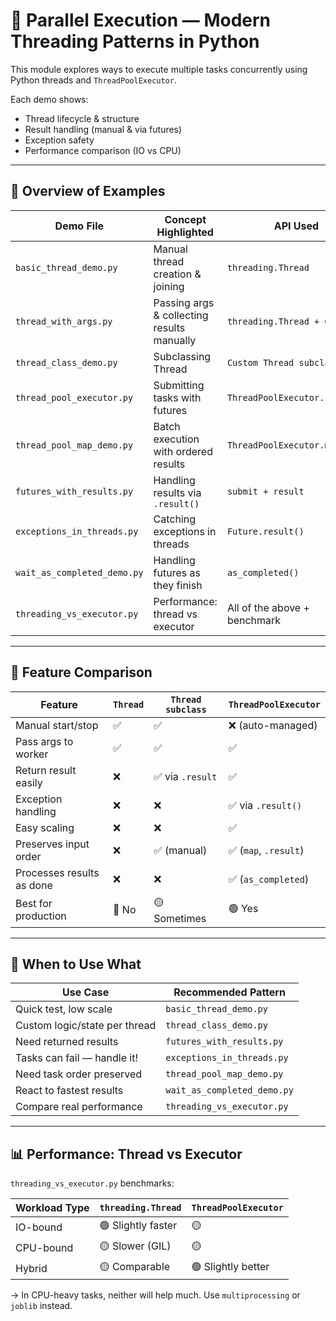 # 🧵 Parallel Execution — Modern Threading Patterns in Python

This module explores ways to execute multiple tasks concurrently using Python threads and `ThreadPoolExecutor`.

Each demo shows:
- Thread lifecycle & structure
- Result handling (manual & via futures)
- Exception safety
- Performance comparison (IO vs CPU)

---

## 🔧 Overview of Examples

| Demo File                  | Concept Highlighted                        | API Used                      |
|----------------------------|---------------------------------------------|-------------------------------|
| `basic_thread_demo.py`     | Manual thread creation & joining           | `threading.Thread`            |
| `thread_with_args.py`      | Passing args & collecting results manually | `threading.Thread + Queue`    |
| `thread_class_demo.py`     | Subclassing Thread                         | `Custom Thread subclass`      |
| `thread_pool_executor.py`  | Submitting tasks with futures              | `ThreadPoolExecutor.submit()` |
| `thread_pool_map_demo.py`  | Batch execution with ordered results       | `ThreadPoolExecutor.map()`    |
| `futures_with_results.py`  | Handling results via `.result()`           | `submit + result`             |
| `exceptions_in_threads.py` | Catching exceptions in threads             | `Future.result()`             |
| `wait_as_completed_demo.py`| Handling futures as they finish            | `as_completed()`              |
| `threading_vs_executor.py` | Performance: thread vs executor            | All of the above + benchmark  |

---

## 🧠 Feature Comparison

| Feature                  | `Thread` | `Thread subclass` | `ThreadPoolExecutor` |
|--------------------------|----------|--------------------|-----------------------|
| Manual start/stop        | ✅       | ✅                 | ❌ (auto-managed)     |
| Pass args to worker      | ✅       | ✅                 | ✅                   |
| Return result easily     | ❌       | ✅ via `.result`   | ✅                   |
| Exception handling       | ❌       | ❌                 | ✅ via `.result()`    |
| Easy scaling             | ❌       | ❌                 | ✅                   |
| Preserves input order    | ❌       | ✅ (manual)        | ✅ (`map`, `.result`) |
| Processes results as done| ❌       | ❌                 | ✅ (`as_completed`)   |
| Best for production      | 🔴 No    | 🟡 Sometimes        | 🟢 Yes                |

---

## 🧪 When to Use What

| Use Case                                 | Recommended Pattern               |
|------------------------------------------|-----------------------------------|
| Quick test, low scale                    | `basic_thread_demo.py`           |
| Custom logic/state per thread            | `thread_class_demo.py`           |
| Need returned results                    | `futures_with_results.py`        |
| Tasks can fail — handle it!              | `exceptions_in_threads.py`       |
| Need task order preserved                | `thread_pool_map_demo.py`        |
| React to fastest results                 | `wait_as_completed_demo.py`      |
| Compare real performance                 | `threading_vs_executor.py`       |

---

## 📊 Performance: Thread vs Executor

`threading_vs_executor.py` benchmarks:

| Workload Type | `threading.Thread` | `ThreadPoolExecutor` |
|---------------|--------------------|-----------------------|
| IO-bound      | 🟢 Slightly faster  | 🟡                    |
| CPU-bound     | 🟡 Slower (GIL)     | 🟡                    |
| Hybrid        | 🟡 Comparable       | 🟢 Slightly better     |

→ In CPU-heavy tasks, neither will help much. Use `multiprocessing` or `joblib` instead.

